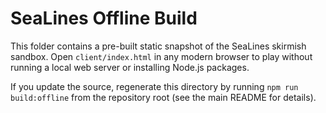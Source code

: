 # SeaLines Offline Build

This folder contains a pre-built static snapshot of the SeaLines skirmish sandbox.  Open `client/index.html` in any modern browser to play without running a local web server or installing Node.js packages.

If you update the source, regenerate this directory by running `npm run build:offline` from the repository root (see the main README for details).
